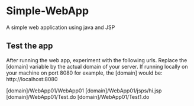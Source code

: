 # Simple-WebApp
A simple web application using java and JSP

Test the app
------------
After running the web app, experiment with the following urls. Replace the [domain] variable by the actual domain of your server. If running locally on your machine on port 8080 for example, the [domain] would be: http://localhost:8080

[domain]/WebApp01/WebApp01
[domain]/WebApp01/jsps/hi.jsp
[domain]/WebApp01/Test.do
[domain]/WebApp01/Test1.do
